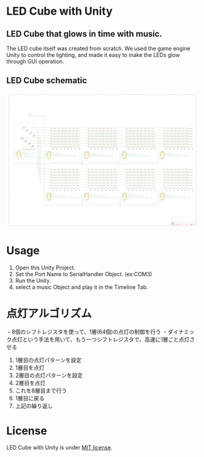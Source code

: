# LED Cube with Unity
## LED Cube that glows in time with music.

The LED cube itself was created from scratch. We used the game engine Unity to control the lighting, and made it easy to make the LEDs glow through GUI operation.

## LED Cube schematic
<img src="https://github.com/MORIMOTO520212/led-cube-with-unity/blob/main/Album/led_cube_schematic.png?raw=true">


# Usage
1. Open this Unity Project.
2. Set the Port Name to SerialHandler Object. (ex:COM3)
3. Run the Unity.
4. select a music Object and play it in the Timeline Tab.

# 点灯アルゴリズム
・8個のシフトレジスタを使って、1層(64個)の点灯の制御を行う
・ダイナミック点灯という手法を用いて、もう一つシフトレジスタで、高速に1層ごと点灯させる

1. 1層目の点灯パターンを設定
2. 1層目を点灯
3. 2層目の点灯パターンを設定
4. 2層目を点灯
5. これを8層目まで行う
6. 1層目に戻る
7. 上記の繰り返し


# License
LED Cube with Unity is under [MIT license](https://en.wikipedia.org/wiki/MIT_License).